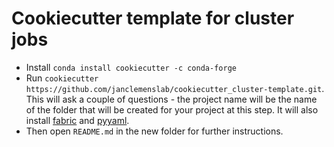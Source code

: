 # Cookiecutter template for cluster jobs
- Install `conda install cookiecutter -c conda-forge`
- Run `cookiecutter https://github.com/janclemenslab/cookiecutter_cluster-template.git`. This will ask a couple of questions - the project name will be the name of the folder that will be created for your project at this step. It will also install [fabric]() and [pyyaml]().
- Then open `README.md` in the new folder for further instructions.

